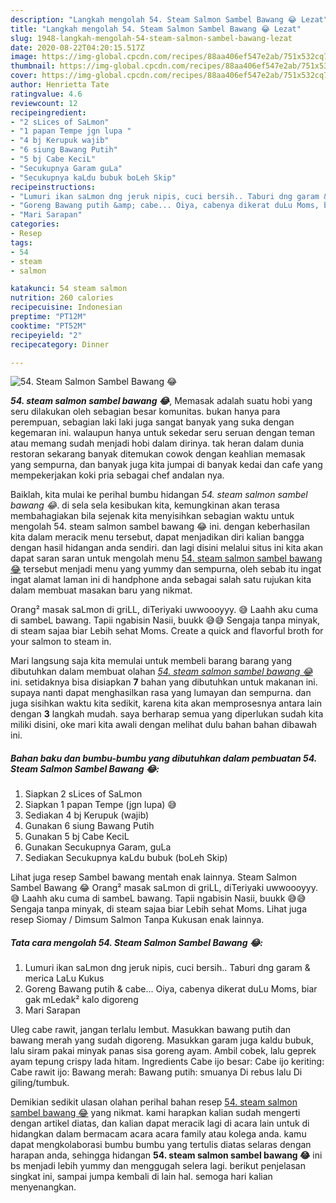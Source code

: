 ```yaml
---
description: "Langkah mengolah 54. Steam Salmon Sambel Bawang 😂 Lezat"
title: "Langkah mengolah 54. Steam Salmon Sambel Bawang 😂 Lezat"
slug: 1948-langkah-mengolah-54-steam-salmon-sambel-bawang-lezat
date: 2020-08-22T04:20:15.517Z
image: https://img-global.cpcdn.com/recipes/88aa406ef547e2ab/751x532cq70/54-steam-salmon-sambel-bawang-😂-foto-resep-utama.jpg
thumbnail: https://img-global.cpcdn.com/recipes/88aa406ef547e2ab/751x532cq70/54-steam-salmon-sambel-bawang-😂-foto-resep-utama.jpg
cover: https://img-global.cpcdn.com/recipes/88aa406ef547e2ab/751x532cq70/54-steam-salmon-sambel-bawang-😂-foto-resep-utama.jpg
author: Henrietta Tate
ratingvalue: 4.6
reviewcount: 12
recipeingredient:
- "2 sLices of SaLmon"
- "1 papan Tempe jgn lupa "
- "4 bj Kerupuk wajib"
- "6 siung Bawang Putih"
- "5 bj Cabe KeciL"
- "Secukupnya Garam guLa"
- "Secukupnya kaLdu bubuk boLeh Skip"
recipeinstructions:
- "Lumuri ikan saLmon dng jeruk nipis, cuci bersih.. Taburi dng garam &amp; merica LaLu Kukus"
- "Goreng Bawang putih &amp; cabe... Oiya, cabenya dikerat duLu Moms, biar gak mLedak² kalo digoreng"
- "Mari Sarapan"
categories:
- Resep
tags:
- 54
- steam
- salmon

katakunci: 54 steam salmon 
nutrition: 260 calories
recipecuisine: Indonesian
preptime: "PT12M"
cooktime: "PT52M"
recipeyield: "2"
recipecategory: Dinner

---
```



![54. Steam Salmon Sambel Bawang 😂](https://img-global.cpcdn.com/recipes/88aa406ef547e2ab/751x532cq70/54-steam-salmon-sambel-bawang-😂-foto-resep-utama.jpg)

<b><i>54. steam salmon sambel bawang 😂</i></b>, Memasak adalah suatu hobi yang seru dilakukan oleh sebagian besar komunitas. bukan hanya para perempuan, sebagian laki laki juga sangat banyak yang suka dengan kegemaran ini. walaupun hanya untuk sekedar seru seruan dengan teman atau memang sudah menjadi hobi dalam dirinya. tak heran dalam dunia restoran sekarang banyak ditemukan cowok dengan keahlian memasak yang sempurna, dan banyak juga kita jumpai di banyak kedai dan cafe yang mempekerjakan koki pria sebagai chef andalan nya.

Baiklah, kita mulai ke perihal bumbu hidangan <i>54. steam salmon sambel bawang 😂</i>. di sela sela kesibukan kita, kemungkinan akan terasa membahagiakan bila sejenak kita menyisihkan sebagian waktu untuk mengolah 54. steam salmon sambel bawang 😂 ini. dengan keberhasilan kita dalam meracik menu tersebut, dapat menjadikan diri kalian bangga dengan hasil hidangan anda sendiri. dan lagi disini melalui situs ini kita akan dapat saran saran untuk mengolah menu <u>54. steam salmon sambel bawang 😂</u> tersebut menjadi menu yang yummy dan sempurna, oleh sebab itu ingat ingat alamat laman ini di handphone anda sebagai salah satu rujukan kita dalam membuat masakan baru yang nikmat.

Orang² masak saLmon di griLL, diTeriyaki uwwoooyyy. 😅 Laahh aku cuma di sambeL bawang. Tapii ngabisin Nasii, buukk 😅😅 Sengaja tanpa minyak, di steam sajaa biar Lebih sehat Moms. Create a quick and flavorful broth for your salmon to steam in.


Mari langsung saja kita memulai untuk membeli barang barang yang dibutuhkan dalam membuat olahan <u><i>54. steam salmon sambel bawang 😂</i></u> ini. setidaknya bisa disiapkan <b>7</b> bahan yang dibutuhkan untuk makanan ini. supaya nanti dapat menghasilkan rasa yang lumayan dan sempurna. dan juga sisihkan waktu kita sedikit, karena kita akan memprosesnya antara lain dengan <b>3</b> langkah mudah. saya berharap semua yang diperlukan sudah kita miliki disini, oke mari kita awali dengan melihat dulu bahan bahan dibawah ini.

<!--inarticleads1-->

##### Bahan baku dan bumbu-bumbu yang dibutuhkan dalam pembuatan 54. Steam Salmon Sambel Bawang 😂:

1. Siapkan 2 sLices of SaLmon
1. Siapkan 1 papan Tempe (jgn lupa) 😅
1. Sediakan 4 bj Kerupuk (wajib)
1. Gunakan 6 siung Bawang Putih
1. Gunakan 5 bj Cabe KeciL
1. Gunakan Secukupnya Garam, guLa
1. Sediakan Secukupnya kaLdu bubuk (boLeh Skip)


Lihat juga resep Sambel bawang mentah enak lainnya. Steam Salmon Sambel Bawang 😂 Orang² masak saLmon di griLL, diTeriyaki uwwoooyyy. 😅 Laahh aku cuma di sambeL bawang. Tapii ngabisin Nasii, buukk 😅😅 Sengaja tanpa minyak, di steam sajaa biar Lebih sehat Moms. Lihat juga resep Siomay / Dimsum Salmon Tanpa Kukusan enak lainnya. 

<!--inarticleads2-->

##### Tata cara mengolah 54. Steam Salmon Sambel Bawang 😂:

1. Lumuri ikan saLmon dng jeruk nipis, cuci bersih.. Taburi dng garam &amp; merica LaLu Kukus
1. Goreng Bawang putih &amp; cabe... Oiya, cabenya dikerat duLu Moms, biar gak mLedak² kalo digoreng
1. Mari Sarapan


Uleg cabe rawit, jangan terlalu lembut. Masukkan bawang putih dan bawang merah yang sudah digoreng. Masukkan garam juga kaldu bubuk, lalu siram pakai minyak panas sisa goreng ayam. Ambil cobek, lalu geprek ayam tepung crispy lada hitam. Ingredients Cabe ijo besar: Cabe ijo keriting: Cabe rawit ijo: Bawang merah: Bawang putih: smuanya Di rebus lalu Di giling/tumbuk. 

Demikian sedikit ulasan olahan perihal bahan resep <u>54. steam salmon sambel bawang 😂</u> yang nikmat. kami harapkan kalian sudah mengerti dengan artikel diatas, dan kalian dapat meracik lagi di acara lain untuk di hidangkan dalam bermacam acara acara family atau kolega anda. kamu dapat mengkolaborasi bumbu bumbu yang tertulis diatas selaras dengan harapan anda, sehingga hidangan <b>54. steam salmon sambel bawang 😂</b> ini bs menjadi lebih yummy dan menggugah selera lagi. berikut penjelasan singkat ini, sampai jumpa kembali di lain hal. semoga hari kalian menyenangkan.
